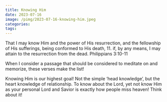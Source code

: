 ```yaml
---
title: Knowing Him
date: 2023-07-16
image: /pimg/2023-07-16-knowing-him.jpeg
categories:
tags:
---
```


<p data-block-key="mbkp0">That I may know Him and the power of His resurrection, and the fellowship of His sufferings, being conformed to His death, 11. if, by any means, I may attain to the resurrection from the dead. Philippians 3:10-11</p><p data-block-key="dr9u2">When I consider a passage that should be considered to meditate on and memorize, these verses make the list!</p><p data-block-key="9tc2t">Knowing Him is our highest goal! Not the simple ‘head knowledge’, but the heart knowledge of relationship. To know about the Lord, yet not know Him as your personal Lord and Savior is exactly how people miss heaven! Think about it!</p>


